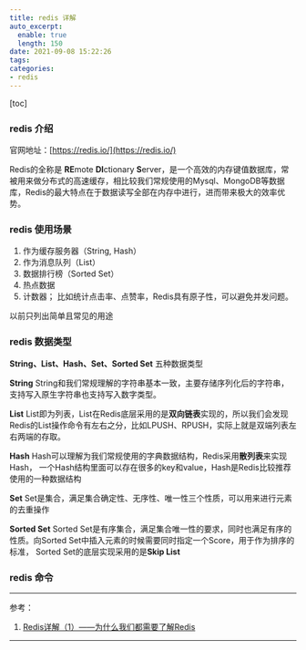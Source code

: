 ```yaml
---
title: redis 详解
auto_excerpt:
  enable: true
  length: 150
date: 2021-09-08 15:22:26
tags:
categories:
- redis
---
```


[toc]

### redis 介绍

官网地址：[https://redis.io/](https://redis.io/)

Redis的全称是 **RE**mote **DI**ctionary **S**erver，是一个高效的内存键值数据库，常被用来做分布式的高速缓存，相比较我们常规使用的Mysql、MongoDB等数据库，Redis的最大特点在于数据读写全部在内存中进行，进而带来极大的效率优势。

### redis 使用场景

1. 作为缓存服务器（String, Hash）
2. 作为消息队列（List）
3. 数据排行榜（Sorted Set）
4. 热点数据
5. 计数器； 比如统计点击率、点赞率，Redis具有原子性，可以避免并发问题。

以前只列出简单且常见的用途

### redis 数据类型

**String、List、Hash、Set、Sorted Set** 五种数据类型

**String**
String和我们常规理解的字符串基本一致，主要存储序列化后的字符串，支持写入原生字符串也支持写入数字类型。

**List**
List即为列表，List在Redis底层采用的是**双向链表**实现的，所以我们会发现Redis的List操作命令有左右之分，比如LPUSH、RPUSH，实际上就是双端列表左右两端的存取。

**Hash**
Hash可以理解为我们常规使用的字典数据结构，Redis采用**散列表**来实现Hash， 一个Hash结构里面可以存在很多的key和value，Hash是Redis比较推荐使用的一种数据结构

**Set**
Set是集合，满足集合确定性、无序性、唯一性三个性质，可以用来进行元素的去重操作

**Sorted Set**
Sorted Set是有序集合，满足集合唯一性的要求，同时也满足有序的性质。向Sorted Set中插入元素的时候需要同时指定一个Score，用于作为排序的标准， Sorted Set的底层实现采用的是**Skip List**

### redis 命令

---

参考：

1. [Redis详解（1）——为什么我们都需要了解Redis](https://zhuanlan.zhihu.com/p/94680529)

---
